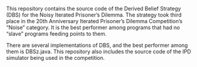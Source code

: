 This repository contains the source code of the Derived Belief Strategy (DBS) for the Noisy Iterated Prisoner’s Dilemma. The strategy took third place in the 20th Anniversary Iterated Prisoner’s Dilemma Competition’s “Noise” category. It is the best performer among programs that had no “slave” programs feeding points to them. 

There are several implementations of DBS, and the best performer among them is DBSz.java. This repository also includes the source code of the IPD simulator being used in the competition.

